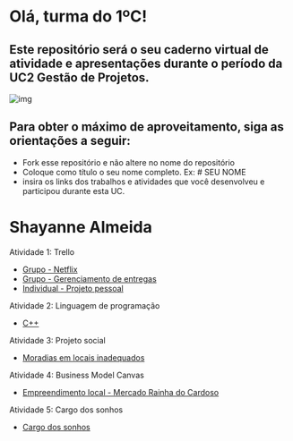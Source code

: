# Olá, turma do 1ºC! 
## Este repositório será o seu caderno virtual de atividade e apresentações durante o período da UC2 Gestão de Projetos. 

![img](https://blog.acelerato.com/wp-content/uploads/2020/08/5-beneficios-da-gesta%CC%83o-de-projetos-para-a-sua-empresa-1200x640.png)

## Para obter o máximo de aproveitamento, siga as orientações a seguir:

- Fork esse repositório e não altere no nome do repositório
- Coloque como título o seu nome completo. Ex: # SEU NOME
- insira os links dos trabalhos e atividades que você desenvolveu e participou durante esta UC.

# Shayanne Almeida

Atividade 1: Trello 

- [Grupo - Netflix](https://trello.com/invite/b/gUtHY6Ln/ATTI4f93e0612813bcd15fdf1d925706654c3828DDAC/trabalho-maneiro)
- [Grupo - Gerenciamento de entregas](https://trello.com/invite/b/4GwFxWwX/ATTI9037741bbc768bb210305c0bcd12adf084510D63/gerenciamento-de-entregas)
- [Individual - Projeto pessoal](https://trello.com/invite/b/gdGDaAym/ATTIb74e9a0673c3793825de21b367dcf5936D95894D/projeto-pessoal-musica)

Atividade 2: Linguagem de programação 

- [C++](https://www.canva.com/design/DAGEjWwOWGA/Me6Xn4CuGQC1s3_PGDGzMw/edit)

Atividade 3: Projeto social

- [Moradias em locais inadequados](https://www.canva.com/design/DAGCfmrJtpQ/XYYHA_xkNL4-ltXdDd-5og/edit)

Atividade 4: Business Model Canvas

- [Empreendimento local - Mercado Rainha do Cardoso](https://miro.com/welcomeonboard/SWE3ZjVwcThOVGd2bXk0VVl1dUdsVEN5bzFuMzd4SWd3V2hwWDEweTJOZG5NUVhUa0JzemdFb1RWdlRMNTROMHwzNDU4NzY0NTg4OTkzNjAxODczfDI=?share_link_id=332563228266)

Atividade 5: Cargo dos sonhos

- [Cargo dos sonhos](https://docs.google.com/document/d/19NwxiARLymi5cZBtGZbWFnAXOdvjRnv7IrN0l-RweYg/edit?usp=sharing_)
